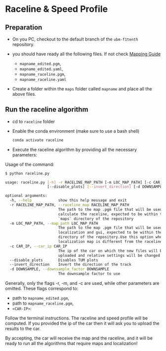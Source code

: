 # Raceline & Speed Profile

## Preparation

- On you PC, checkout to the default branch of the `ubm-f1tenth` repository.
- you should have ready all the following files. If not check [Mapping Guide](./3_MAPPING.md)
    - `mapname_edited.pgm`,
    - `mapname_edited.yaml`,
    - `mapname_raceline.pgm`,
    - `mapname_raceline.yaml`

- Create a folder within the `maps` folder called `mapname` and place all the above files.

## Run the raceline algorithm

- cd to `raceline` folder
- Enable the conda environment (make sure to use a bash shell)

    ```bash
    conda activate raceline
    ```

- Execute the raceline algorithm by providing all the necessary parameters:

Usage of the command:

```bash
$ python raceline.py

usage: raceline.py [-h] -r RACELINE_MAP_PATH [-m LOC_MAP_PATH] [-c CAR_IP]
                   [--disable_plots] [--invert_direction] [-d DOWNSAMPLE]

optional arguments:
  -h, --help            show this help message and exit
  -r RACELINE_MAP_PATH, --raceline_map RACELINE_MAP_PATH
                        The path to the map .pgm file that will be used to
                        calculate the raceline, expected to be within the
                        `maps` directory of the repository
  -m LOC_MAP_PATH, --map_path LOC_MAP_PATH
                        The path to the map .pgm file that will be used for
                        localization and gui, expected to be within the `maps`
                        directory of the repository.Use this option when the
                        localization map is different from the raceline one.
  -c CAR_IP, --car_ip CAR_IP
                        The ip of the car on which the new files will be
                        uploaded and relative settings will be changed
  --disable_plots       Disables TUM plots
  --invert_direction    Invert the direction of the track
  -d DOWNSAMPLE, --downsample_factor DOWNSAMPLE
                        The downsample factor to use
```

Generally, only the flags -r, -m, and -c are used, while other parameters are omitted.
These flags correspond to:

- path to `mapname_edited.pgm`, 
- path to `mapname_raceline.pgm`,
- `<CAR-IP>`:

Follow the terminal instructions. The raceline and speed profile will be computed.
If you provided the ip of the car then it will ask you to upload the results to the car.

By accepting, the car will receive the map and the raceline, and it will be ready to run all the algorithms that require maps and localization!
